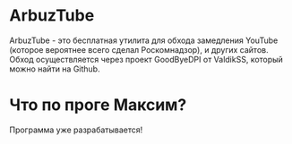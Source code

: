 # ArbuzTube
ArbuzTube - это бесплатная утилита для обхода замедления YouTube (которое вероятнее всего сделал Роскомнадзор), и других сайтов. Обход осуществляется через проект GoodByeDPI от ValdikSS, который можно найти на Github.

# Что по проге Максим?
Программа уже разрабатывается!
